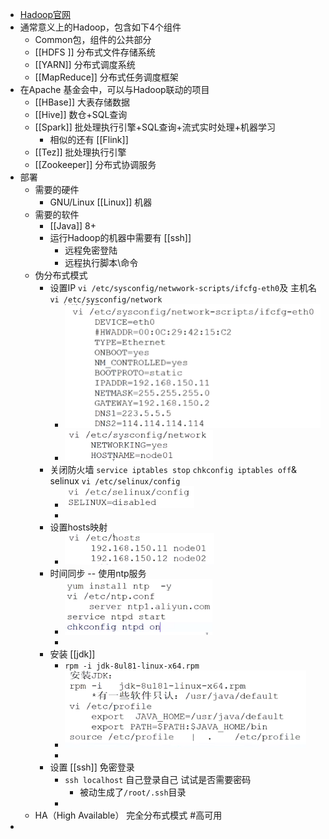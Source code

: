 - [Hadoop官网](https://hadoop.apache.org/)
- 通常意义上的Hadoop，包含如下4个组件
	- Common包，组件的公共部分
	- [[HDFS ]] 分布式文件存储系统
	- [[YARN]] 分布式调度系统
	- [[MapReduce]] 分布式任务调度框架
- 在Apache 基金会中，可以与Hadoop联动的项目
	- [[HBase]] 大表存储数据
	- [[Hive]] 数仓+SQL查询
	- [[Spark]] 批处理执行引擎+SQL查询+流式实时处理+机器学习
		- 相似的还有 [[Flink]]
	- [[Tez]] 批处理执行引擎
	- [[Zookeeper]] 分布式协调服务
- 部署
	- 需要的硬件
		- GNU/Linux [[Linux]] 机器
	- 需要的软件
		- [[Java]] 8+
		- 运行Hadoop的机器中需要有 [[ssh]]
			- 远程免密登陆
			- 远程执行脚本\命令
	- 伪分布式模式
		- 设置IP `vi /etc/sysconfig/netwwork-scripts/ifcfg-eth0`及 主机名 `vi /etc/sysconfig/network`
			- ![image.png](../assets/image_1647159484653_0.png)
			- ![image.png](../assets/image_1647159594584_0.png)
		- 关闭防火墙 `service iptables stop` `chkconfig iptables off`& selinux `vi /etc/selinux/config`
			- ![image.png](../assets/image_1647159702386_0.png)
			-
		- 设置hosts映射
			- ![image.png](../assets/image_1647159618037_0.png)
		- 时间同步 -- 使用ntp服务
			- ![image.png](../assets/image_1647159796939_0.png)
			-
		- 安装 [[jdk]]
			- `rpm -i jdk-8ul81-linux-x64.rpm`
			- ![image.png](../assets/image_1647160467685_0.png)
			-
		- 设置 [[ssh]] 免密登录
			- `ssh localhost` 自己登录自己 试试是否需要密码
				- 被动生成了`/root/.ssh`目录
			-
	- HA（High Available） 完全分布式模式 #高可用
-